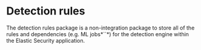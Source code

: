 # Detection rules

The detection rules package is a non-integration package to store all of the rules and dependencies (e.g. ML jobs*``*) for the detection engine within the Elastic Security application.

